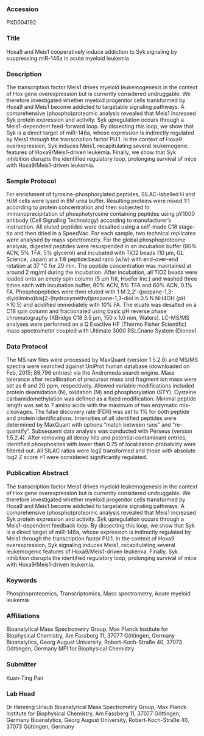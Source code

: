 ### Accession
PXD004192

### Title
Hoxa9 and Meis1 cooperatively induce addiction to Syk signaling by suppressing miR-146a in acute myeloid leukemia

### Description
The transcription factor Meis1 drives myeloid leukemogenesis in the context of Hox gene overexpression but is currently considered undruggable. We therefore investigated whether myeloid progenitor cells transformed by Hoxa9 and Meis1 become addicted to targetable signaling pathways. A comprehensive (phospho)proteomic analysis revealed that Meis1 increased Syk protein expression and activity. Syk upregulation occurs through a Meis1-dependent feed-forward loop. By dissecting this loop, we show that Syk is a direct target of miR-146a, whose expression is indirectly regulated by Meis1 through the transcription factor PU.1. In the context of Hoxa9 overexpression, Syk induces Meis1, recapitulating several leukemogenic features of Hoxa9/Meis1-driven leukemia. Finally, we show that Syk inhibition disrupts the identified regulatory loop, prolonging survival of mice with Hoxa9/Meis1-driven leukemia.

### Sample Protocol
For enrichment of tyrosine-phosphorylated peptides, SILAC-labelled H and H/M cells were lysed in 8M urea buffer. Resulting proteins were mixed 1:1 according to protein concentration and then subjected to immunoprecipitation of phosphotyrosine containing peptides using pY1000 antibody (Cell Signaling Technology) according to manufacturer’s instruction. All eluted peptides were desalted using a self-made C18 stage-tip and then dried in a SpeedVac. For each sample, two technical replicates were analysed by mass spectrometry. For the global phosphoproteome analysis, digested peptides were resuspended in an incubation buffer (80% ACN, 5% TFA, 5% glycerol) and incubated with TiO2 beads (10 µm, GL Science, Japan) at a 1:8 peptide:bead ratio (w/w) with end-over-end rotation at 37 °C for 20 min. The peptide concentration was maintained at around 2 mg/ml during the incubation. After incubation, all TiO2 beads were loaded onto an empty spin column (5 µm frit, Hoefer Inc.) and washed three times each with incubation buffer, 80% ACN, 5% TFA and 60% ACN, 0.1% FA. Phosphopeptides were then eluted with 1 M 2,2'-(propane-1,3-diyldiimino)bis[2-(hydroxymethyl)propane-1,3-diol in 0.5 N NH4OH (pH ≥10.5) and acidified immediately with 10% FA. The eluate was desalted on a C18 spin column and fractionated using basic pH reverse phase chromatography (XBridge C18 3.5 µm, 150 x 1.0 mm, Waters). LC-MS/MS analyses were performed on a Q Exactive HF (Thermo Fisher Scientific) mass spectrometer coupled with Ultimate 3000 RSLCnano System (Dionex).

### Data Protocol
The MS raw files were processed by MaxQuant (version 1.5.2.8) and MS/MS spectra were searched against UniProt human database (downloaded on Feb, 2015; 89,796 entries) via the Andromeda search engine. Mass tolerance after recalibration of precursor mass and fragment ion mass were set as 6 and 20 ppm, respectively. Allowed variable modifications included protein deamidation (N), oxidation (M) and phosphorylation (STY). Cysteine carbamidomethylation was defined as a fixed modification. Minimal peptide length was set to 7 amino acids with the maximum of two enzymatic mis-cleavages. The false discovery rate (FDR) was set to 1% for both peptide and protein identifications. Intensities of all identified peptides were determined by MaxQuant with options “match between runs” and “re-quantify”.   Subsequent data analysis was conducted with Perseus (version 1.5.2.4). After removing all decoy hits and potential contaminant entries, identified phosphosites with lower than 0.75 of localization probability were filtered out. All SILAC ratios were log2 transformed and those with absolute log2 Z score >1 were considered significantly regulated.

### Publication Abstract
The transcription factor Meis1 drives myeloid leukemogenesis in the context of Hox gene overexpression but&#xa0;is currently considered undruggable. We therefore investigated whether myeloid progenitor cells transformed by Hoxa9 and Meis1 become addicted to targetable signaling pathways. A comprehensive (phospho)proteomic analysis revealed that Meis1 increased Syk protein expression and activity. Syk upregulation occurs through a Meis1-dependent feedback loop. By dissecting this loop, we show that Syk is a direct target of miR-146a, whose expression is indirectly regulated by Meis1 through the transcription factor PU.1. In the context of Hoxa9 overexpression, Syk signaling induces Meis1, recapitulating several leukemogenic features of Hoxa9/Meis1-driven leukemia. Finally, Syk inhibition disrupts the identified regulatory loop, prolonging survival of mice with Hoxa9/Meis1-driven leukemia.

### Keywords
Phosphoproteomics, Transcriptomics, Mass spectrometry, Acute myeloid leukemia

### Affiliations
Bioanalytical Mass Spectrometry Group, Max Planck Institute for Biophysical Chemistry, Am Fassberg 11, 37077 Göttingen, Germany Bioanalytics, Georg August University, Robert-Koch-Straße 40, 37073 Göttingen, Germany
MPI for Biophysical Chemistry

### Submitter
Kuan-Ting Pan

### Lab Head
Dr Henning Urlaub
Bioanalytical Mass Spectrometry Group, Max Planck Institute for Biophysical Chemistry, Am Fassberg 11, 37077 Göttingen, Germany Bioanalytics, Georg August University, Robert-Koch-Straße 40, 37073 Göttingen, Germany


